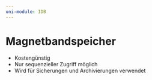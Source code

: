 ```yaml
---
uni-module: IDB
---
```


# Magnetbandspeicher

- Kostengünstig
- Nur sequenzieller Zugriff möglich
- Wird für Sicherungen und Archivierungen verwendet
